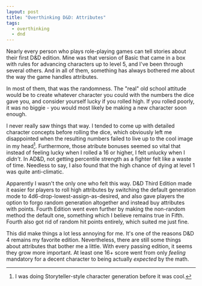 ```yaml
---
layout: post
title: "Overthinking D&D: Attributes"
tags:
  - overthinking
  - dnd
---
```


Nearly every person who plays role-playing games can tell stories about their
first D&D edition. Mine was that version of Basic that came in a box with rules
for advancing characters up to level 5, and I've been through several
others. And in all of them, something has always bothered me about the way the
game handles attributes.

In most of them, that was the randomness. The "real" old school attitude would
be to create whatever character you could with the numbers the dice gave you,
and consider yourself lucky if you rolled high. If you rolled poorly, it was no
biggie - you would most likely be making a new character soon enough.

I never really saw things that way. I tended to come up with detailed character
concepts before rolling the dice, which obviously left me disappointed when the
resulting numbers failed to live up to the cool image in my
head[^1]. Furthermore, those atribute bonuses seemed so vital that instead of
feeling lucky when I rolled a 16 or higher, I felt unlucky when I _didn't_. In
AD&D, not getting percentile strength as a fighter felt like a waste of
time. Needless to say, I also found that the high chance of dying at level 1 was
quite anti-climatic.

Apparently I wasn't the only one who felt this way. D&D Third Edition made it
easier for players to roll high attributes by switching the default generation
mode to 4d6-drop-lowest-assign-as-desired, and also gave players the option to
forgo random generation altogether and instead buy attributes with
points. Fourth Edition went even further by making the non-random method the
default one, something which I believe remains true in Fifth. Fourth also got
rid of random hit points entirely, which suited me just fine.

This did make things a lot less annoying for me. It's one of the reasons D&D 4
remains my favorite edition. Nevertheless, there are still some things about
attributes that bother me a little. With every passing edition, it seems they
grow more important. At least one 16+ score went from only _feeling_ mandatory
for a decent character to being actually _expected_ by the math.

[^1]: I was doing Storyteller-style character generation before it was cool.
